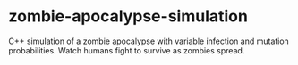 # zombie-apocalypse-simulation
C++ simulation of a zombie apocalypse with variable infection and mutation probabilities. Watch humans fight to survive as zombies spread.

